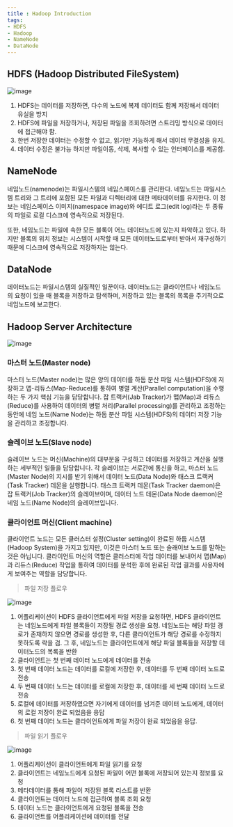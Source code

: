 ```yaml
---
title : Hadoop Introduction
tags:
- HDFS
- Hadoop
- NameNode
- DataNode
---
```


## HDFS (Hadoop Distributed FileSystem)

![image](https://user-images.githubusercontent.com/44635266/67591027-6352bd80-f797-11e9-82e7-7ba8cb1f7a43.png)

1. HDFS는 데이터를 저장하면, 다수의 노드에 복제 데이터도 함께 저장해서 데이터 유실을 방지
2. HDFS에 파일을 저장하거나, 저장된 파일을 조회하려면 스트리밍 방식으로 데이터에 접근해야 함.
3. 한번 저장한 데이터는 수정할 수 없고, 읽기만 가능하게 해서 데이터 무결성을 유지.
4. 데이터 수정은 불가능 하지만 파일이동, 삭제, 복사할 수 있는 인터페이스를 제공함.

## NameNode

네임노드(namenode)는 파일시스템의 네임스페이스를 관리한다. 네임노드는 파일시스템 트리와 그 트리에 포함된 모든 파일과 디렉터리에 대한 메타데이터를 유지한다. 이 정보는 네임스페이스 이미지(namespace image)와 에디트 로그(edit log)라는 두 종류의 파일로 로컬 디스크에 영속적으로 저장된다.

또한, 네임노드는 파일에 속한 모든 블록이 어느 데이터노드에 있는지 파악하고 있다. 하지만 블록의 위치 정보는 시스템이 시작할 때 모든 데이터노드로부터 받아서 재구성하기 때문에 디스크에 영속적으로 저장하지는 않는다. 

## DataNode

데이터노드는 파일시스템의 실질적인 일꾼이다. 데이터노드는 클라이언트나 네임노드의 요청이 있을 때 블록을 저장하고 탐색하며, 저장하고 있는 블록의 목록을 주기적으로 네임노드에 보고한다. 

## Hadoop Server Architecture

![image](https://user-images.githubusercontent.com/44635266/67591755-14a62300-f799-11e9-9df6-fb7db9ed4beb.png)

### 마스터 노드(Master node)

마스터 노드(Master node)는 많은 양의 데이터를 하둡 분산 파일 시스템(HDFS)에 저장하고 맵-리듀스(Map-Reduce)를 통하여 병렬 계산(Parallel computation)을 수행하는 두 가지 핵심 기능을 담당합니다. 잡 트랙커(Jab Tracker)가 맵(Map)과 리듀스(Reduce)를 사용하여 데이터의 병렬 처리(Parallel processing)를 관리하고 조정하는 동안에 네임 노드(Name Node)는 하둡 분산 파일 시스템(HDFS)의 데이터 저장 기능을 관리하고 조정합니다.

### 슬레이브 노드(Slave node)

슬레이브 노드는 머신(Machine)의 대부분을 구성하고 데이터를 저장하고 계산을 실행하는 세부적인 일들을 담당합니다. 각 슬레이브는 서로간에 통신을 하고, 마스터 노드(Master Node)의 지시를 받기 위해서 데이터 노드(Data Node)와 태스크 트랙커(Task Tracker) 데몬을 실행합니다. 태스크 트랙커 데몬(Task Tracker daemon)은 잡 트랙커(Job Tracker)의 슬레이브이며, 데이터 노드 데몬(Data Node daemon)은 네임 노드(Name Node)의 슬레이브입니다.

### 클라이언트 머신(Client machine)

클라이언트 노드는 모든 클러스터 설정(Cluster setting)이 완료된 하둡 시스템(Hadoop System)을 가지고 있지만, 이것은 마스터 노드 또는 슬래이브 노드를 말하는 것은 아닙니다. 클라이언트 머신의 역할은 클러스터에 작업 데이터를 보내어서 맵(Map)과 리듀스(Reduce) 작업을 통하여 데이터를 분석한 후에 완료된 작업 결과를 사용자에게 보여주는 역할을 담당합니다.

> 파일 저장 플로우

![image](https://user-images.githubusercontent.com/44635266/67591071-80878c00-f797-11e9-8c89-79563993c299.png)

1. 어플리케이션이 HDFS 클라이언트에게 파일 저장을 요청하면, HDFS 클라이언트는 네임노드에게 파일 블록들이 저장될 경로 생성을 요청.  네임노드는 해당 파일 경로가 존재하지 않으면 경로를 생성한 후, 다른 클라이언트가 해당 경로를 수정하지 못하도록 락을 검. 그 후, 네임노드는 클라이언트에게 해당 파일 블록들을 저장할 데이터노드의 목록을 반환
2. 클라이언트는 첫 번째 데이터 노드에게 데이터를 전송
3. 첫 번째 데이터 노드는 데이터를 로컬에 저장한 후, 데이터를 두 번째 데이터 노드로 전송
4. 두 번째 데이터 노드는 데이터를 로컬에 저장한 후, 데이터를 세 번째 데이터 노드로 전송
5. 로컬에 데이터를 저장하였으면 자기에게 데이터를 넘겨준 데이터 노드에게, 데이터의 로컬 저장이 완료 되었음을 응답
6. 첫 번째 데이터 노드는 클라이언트에게 파일 저장이 완료 되었음을 응답.

> 파일 읽기 플로우

![image](https://user-images.githubusercontent.com/44635266/67591129-a6149580-f797-11e9-8b13-cfcb6e0f56ad.png)

1. 어플리케이션이 클라이언트에게 파일 읽기를 요청
2. 클라이언트는 네임노드에게 요청된 파일이 어떤 블록에 저장되어 있는지 정보를 요청
3. 메타데이터를 통해 파일이 저장된 블록 리스트를 반환
4. 클라이언트는 데이터 노드에 접근하여 블록 조회 요청
5. 데이터 노드는 클라이언트에게 요청된 블록을 전송
6. 클라이언트를 어플리케이션에 데이터를 전달

